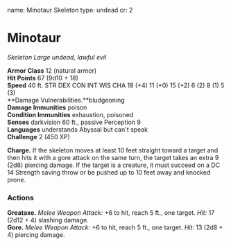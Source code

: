 name: Minotaur Skeleton
type: undead
cr: 2

# Minotaur 
_Skeleton Large undead, lawful evil_

**Armor Class** 12 (natural armor)    
**Hit Points** 67 (9d10 + 18)    
**Speed** 40 ft. STR DEX CON INT WIS CHA 18 (+4) 11 (+0) 15 (+2) 6 (2) 8 (1) 5 (3)    
**Damage Vulnerabilities.**bludgeoning    
**Damage Immunities** poison    
**Condition Immunities** exhaustion, poisoned    
**Senses** darkvision 60 ft., passive Perception 9    
**Languages** understands Abyssal but can't speak    
**Challenge** 2 (450 XP) 

**Charge.** If the skeleton moves at least 10 feet straight toward a target and then hits it with a gore attack on the same turn, the target takes an extra 9 (2d8) piercing damage. If the target is a creature, it must succeed on a DC 14 Strength saving throw or be pushed up to 10 feet away and knocked prone. 

### Actions 
**Greataxe.** _Melee Weapon Attack:_ +6 to hit, reach 5 ft., one target. _Hit:_ 17 (2d12 + 4) slashing damage.    
**Gore.** _Melee Weapon Attack:_ +6 to hit, reach 5 ft., one target. _Hit:_ 13 (2d8 + 4) piercing damage.
